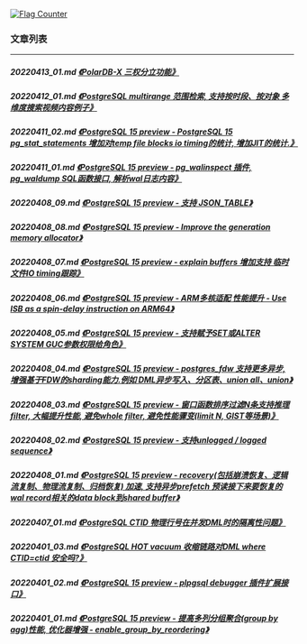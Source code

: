 <a rel="nofollow" href="http://info.flagcounter.com/h9V1"  ><img src="http://s03.flagcounter.com/count/h9V1/bg_FFFFFF/txt_000000/border_CCCCCC/columns_2/maxflags_12/viewers_0/labels_0/pageviews_0/flags_0/"  alt="Flag Counter"  border="0"  ></a>  
  
### 文章列表  
----  
##### 20220413_01.md   [《PolarDB-X 三权分立功能》](20220413_01.md)  
##### 20220412_01.md   [《PostgreSQL multirange 范围检索, 支持按时段、按对象 多维度搜索视频内容例子》](20220412_01.md)  
##### 20220411_02.md   [《PostgreSQL 15 preview - PostgreSQL 15 pg_stat_statements 增加对temp file blocks io timing的统计, 增加JIT的统计.》](20220411_02.md)  
##### 20220411_01.md   [《PostgreSQL 15 preview - pg_walinspect 插件, pg_waldump SQL函数接口, 解析wal日志内容》](20220411_01.md)  
##### 20220408_09.md   [《PostgreSQL 15 preview - 支持 JSON_TABLE》](20220408_09.md)  
##### 20220408_08.md   [《PostgreSQL 15 preview - Improve the generation memory allocator》](20220408_08.md)  
##### 20220408_07.md   [《PostgreSQL 15 preview - explain buffers 增加支持 临时文件IO timing跟踪》](20220408_07.md)  
##### 20220408_06.md   [《PostgreSQL 15 preview - ARM多核适配 性能提升 - Use ISB as a spin-delay instruction on ARM64》](20220408_06.md)  
##### 20220408_05.md   [《PostgreSQL 15 preview - 支持赋予SET或ALTER SYSTEM GUC参数权限给角色》](20220408_05.md)  
##### 20220408_04.md   [《PostgreSQL 15 preview - postgres_fdw 支持更多异步, 增强基于FDW的sharding能力.例如 DML异步写入、分区表、union all、union》](20220408_04.md)  
##### 20220408_03.md   [《PostgreSQL 15 preview - 窗口函数排序过滤N条支持推理filter, 大幅提升性能, 避免whole filter, 避免性能骤变(limit N, GIST等场景)》](20220408_03.md)  
##### 20220408_02.md   [《PostgreSQL 15 preview - 支持unlogged / logged sequence》](20220408_02.md)  
##### 20220408_01.md   [《PostgreSQL 15 preview - recovery(包括崩溃恢复、逻辑流复制、物理流复制、归档恢复) 加速, 支持异步prefetch 预读接下来要恢复的wal record相关的data block到shared buffer》](20220408_01.md)  
##### 20220407_01.md   [《PostgreSQL CTID 物理行号在并发DML时的隔离性问题》](20220407_01.md)  
##### 20220401_03.md   [《PostgreSQL HOT vacuum 收缩链路对DML where CTID=ctid 安全吗?》](20220401_03.md)  
##### 20220401_02.md   [《PostgreSQL 15 preview - plpgsql debugger 插件扩展接口》](20220401_02.md)  
##### 20220401_01.md   [《PostgreSQL 15 preview - 提高多列分组聚合(group by agg)性能, 优化器增强 - enable_group_by_reordering》](20220401_01.md)  
